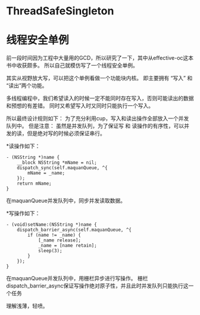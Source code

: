 # ThreadSafeSingleton
线程安全单例
==============
前一段时间因为工程中大量用的GCD，所以研究了一下，其中从effective-oc这本书中收获颇多。
所以自己就模仿写了一个线程安全单例。

其实从视野放大写，可以把这个单例看做一个功能块内核。
即主要拥有 “写入” 和 “读出”两个功能。

多线程编程中，我们希望读入的时候一定不能同时存在写入，否则可能读出的数据和预想的有差错。
同时又希望写入时又同时只能执行一个写入。

所以最终设计规则如下：
为了充分利用cup，写入和读出操作全部放入一个并发队列中。
但是注意：
虽然是并发队列，为了保证写 和 读操作的有序性，可以并发的读，但是绝对写的时候必须保证串行。

*读操作如下：
```objc
- (NSString *)name {
    __block NSString *mName = nil;
    dispatch_sync(self.maquanQueue, ^{
        mName = _name;
    });
    return mName;
}
```
在maquanQueue并发队列中，同步并发读取数据。

*写操作如下：
```
- (void)setName:(NSString *)name {
    dispatch_barrier_async(self.maquanQueue, ^{
        if (name != _name) {
            [_name release];
            _name = [name retain];
            sleep(3);
        }
    });
}
```
在maquanQueue并发队列中，用栅栏异步进行写操作。
栅栏dispatch_barrier_async保证写操作绝对原子性，并且此时并发队列只能执行这一个任务


理解浅薄，轻喷。

